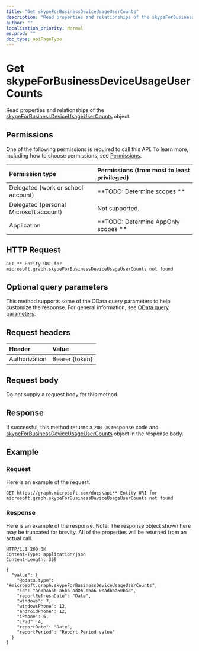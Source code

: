 ```yaml
---
title: "Get skypeForBusinessDeviceUsageUserCounts"
description: "Read properties and relationships of the skypeForBusinessDeviceUsageUserCounts object."
author: ""
localization_priority: Normal
ms.prod: ""
doc_type: apiPageType
---
```


# Get skypeForBusinessDeviceUsageUserCounts

Read properties and relationships of the [skypeForBusinessDeviceUsageUserCounts](../resources/skypeforbusinessdeviceusageusercounts.md) object.

## Permissions
One of the following permissions is required to call this API. To learn more, including how to choose permissions, see [Permissions](/concepts/permissions-reference.md).

|Permission type|Permissions (from most to least privileged)|
|:---|:---|
|Delegated (work or school account)|**TODO: Determine scopes **|
|Delegated (personal Microsoft account)|Not supported.|
|Application|**TODO: Determine AppOnly scopes **|

## HTTP Request
<!-- {
  "blockType": "ignored"
}
-->
``` http
GET ** Entity URI for microsoft.graph.skypeForBusinessDeviceUsageUserCounts not found
```

## Optional query parameters
This method supports some of the OData query parameters to help customize the response. For general information, see [OData query parameters](/graph/query-parameters).

## Request headers
|Header|Value|
|:---|:---|
|Authorization|Bearer {token}|

## Request body
Do not supply a request body for this method.

## Response
If successful, this method returns a `200 OK` response code and [skypeForBusinessDeviceUsageUserCounts](../resources/skypeforbusinessdeviceusageusercounts.md) object in the response body.

## Example

### Request
Here is an example of the request.
<!-- {
  "blockType": "request",
  "name": "get_skypeforbusinessdeviceusageusercounts"
}
-->
``` http
GET https://graph.microsoft.com/docs\api** Entity URI for microsoft.graph.skypeForBusinessDeviceUsageUserCounts not found
```

### Response
Here is an example of the response. Note: The response object shown here may be truncated for brevity. All of the properties will be returned from an actual call.
<!-- {
  "blockType": "response",
  "truncated": true,
  "@odata.type": "microsoft.graph.skypeForBusinessDeviceUsageUserCounts"
}
-->
``` http
HTTP/1.1 200 OK
Content-Type: application/json
Content-Length: 359

{
  "value": {
    "@odata.type": "#microsoft.graph.skypeForBusinessDeviceUsageUserCounts",
    "id": "ad0ba6bb-a6bb-ad0b-bba6-0badbba60bad",
    "reportRefreshDate": "Date",
    "windows": 7,
    "windowsPhone": 12,
    "androidPhone": 12,
    "iPhone": 6,
    "iPad": 4,
    "reportDate": "Date",
    "reportPeriod": "Report Period value"
  }
}
```

